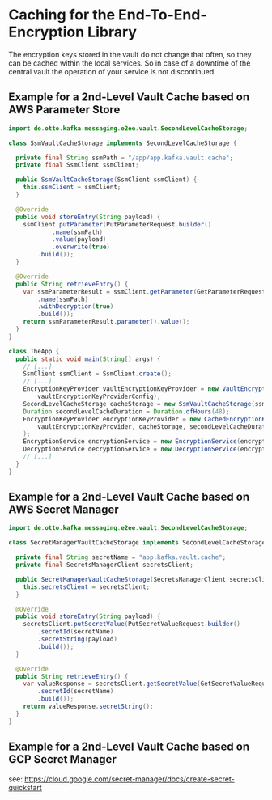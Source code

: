 # Caching for the End-To-End-Encryption Library

The encryption keys stored in the vault do not change that often, so they can be cached within the
local services.
So in case of a downtime of the central vault the operation of your service is not discontinued.


## Example for a 2nd-Level Vault Cache based on AWS Parameter Store

```java
import de.otto.kafka.messaging.e2ee.vault.SecondLevelCacheStorage;

class SsmVaultCacheStorage implements SecondLevelCacheStorage {

  private final String ssmPath = "/app/app.kafka.vault.cache";
  private final SsmClient ssmClient;

  public SsmVaultCacheStorage(SsmClient ssmClient) {
    this.ssmClient = ssmClient;
  }

  @Override
  public void storeEntry(String payload) {
    ssmClient.putParameter(PutParameterRequest.builder()
            .name(ssmPath)
            .value(payload)
            .overwrite(true)
        .build());
  }

  @Override
  public String retrieveEntry() {
    var ssmParameterResult = ssmClient.getParameter(GetParameterRequest.builder()
        .name(ssmPath)
        .withDecryption(true)
        .build());
    return ssmParameterResult.parameter().value();
  }
}
```

```java
class TheApp {
  public static void main(String[] args) {
    // [...]
    SsmClient ssmClient = SsmClient.create();
    // [...]
    EncryptionKeyProvider vaultEncryptionKeyProvider = new VaultEncryptionKeyProvider(
        vaultEncryptionKeyProviderConfig);
    SecondLevelCacheStorage cacheStorage = new SsmVaultCacheStorage(ssmClient);
    Duration secondLevelCacheDuration = Duration.ofHours(48);
    EncryptionKeyProvider encryptionKeyProvider = new CachedEncryptionKeyProvider(
        vaultEncryptionKeyProvider, cacheStorage, secondLevelCacheDuration
    );
    EncryptionService encryptionService = new EncryptionService(encryptionKeyProvider);
    DecryptionService decryptionService = new DecryptionService(encryptionKeyProvider);
    // [...]
  }
}
```


## Example for a 2nd-Level Vault Cache based on AWS Secret Manager

```java
import de.otto.kafka.messaging.e2ee.vault.SecondLevelCacheStorage;

class SecretManagerVaultCacheStorage implements SecondLevelCacheStorage {

  private final String secretName = "app.kafka.vault.cache";
  private final SecretsManagerClient secretsClient;

  public SecretManagerVaultCacheStorage(SecretsManagerClient secretsClient) {
    this.secretsClient = secretsClient;
  }

  @Override
  public void storeEntry(String payload) {
    secretsClient.putSecretValue(PutSecretValueRequest.builder()
        .secretId(secretName)
        .secretString(payload)
        .build());
  }

  @Override
  public String retrieveEntry() {
    var valueResponse = secretsClient.getSecretValue(GetSecretValueRequest.builder()
        .secretId(secretName)
        .build());
    return valueResponse.secretString();
  }
}
```


## Example for a 2nd-Level Vault Cache based on GCP Secret Manager

see: https://cloud.google.com/secret-manager/docs/create-secret-quickstart